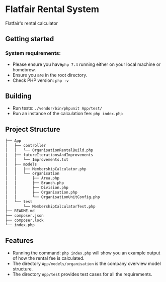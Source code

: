 # Flatfair Rental System

Flatfair's  rental calculator 

## Getting started


### System requirements:

- Please ensure you have```php 7.4``` running either on your local machine or homebrew.
- Ensure you are in the root directory.
- Check PHP version: ``php -v``

## Building
- Run tests: ```./vendor/bin/phpunit App/test/```
- Run an instance of the calculation fee: ```php index.php``` 

## Project Structure

```bash
├── App
│   ├── controller
│   │   └── OrganisationRentalBuild.php
│   ├── futureIterationsAndImprovements
│   │   └── Improvements.txt
│   ├── models
│   │   ├── MembershipCalculator.php
│   │   └── organisation
│   │       ├── Area.php
│   │       ├── Branch.php
│   │       ├── Division.php
│   │       ├── Organisation.php
│   │       └── OrganisationUnitConfig.php
│   └── test
│       └── MembershipCalculatorTest.php
├── README.md
├── composer.json
├── composer.lock
└── index.php
```

## Features
- Running the command: ``php index.php`` will show you an example output of how the rental fee is calculated.
- The directory ```App/models/organisation``` is the company overview model structure. 
- The directory ```App/test``` provides test cases for all the requirements.



